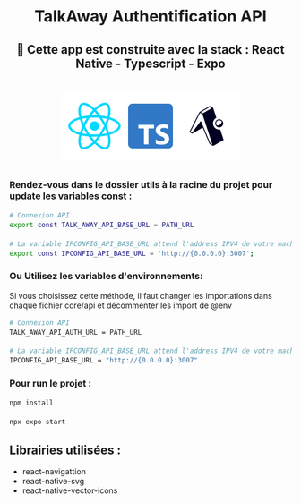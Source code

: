 <h1 align="center"><strong> TalkAway Authentification API</strong></h1>

<div align="center"><h2>🚀 Cette app est construite avec la stack : React Native - Typescript - Expo </h2></div>

<h1 align="center">

![](./docs/readme_stack.png)

</h1>

### Rendez-vous dans le dossier utils à la racine du projet pour update les variables const :

```sh
# Connexion API
export const TALK_AWAY_API_BASE_URL = PATH_URL

# La variable IPCONFIG_API_BASE_URL attend l'address IPV4 de votre machine à la place de {0.0.0.0}
export const IPCONFIG_API_BASE_URL = 'http://{0.0.0.0}:3007';

```

### Ou Utilisez les variables d'environnements:

Si vous choisissez cette méthode, il faut changer les importations dans chaque fichier core/api et décommenter les import de @env

```sh
# Connexion API
TALK_AWAY_API_AUTH_URL = PATH_URL

# La variable IPCONFIG_API_BASE_URL attend l'address IPV4 de votre machine à la place de {0.0.0.0}
IPCONFIG_API_BASE_URL = "http://{0.0.0.0}:3007"
```

### Pour run le projet :

```sh
npm install

npx expo start
```

## Librairies utilisées :

-   react-navigattion
-   react-native-svg
-   react-native-vector-icons
